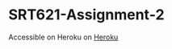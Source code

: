 # SRT621-Assignment-2

Accessible on Heroku on [Heroku](https://srt621-assignment-2-hsohi.herokuapp.com/home)
